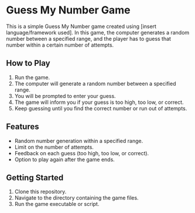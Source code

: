 # Guess My Number Game

This is a simple Guess My Number game created using [insert language/framework used]. In this game, the computer generates a random number between a specified range, and the player has to guess that number within a certain number of attempts.

## How to Play

1. Run the game.
2. The computer will generate a random number between a specified range.
3. You will be prompted to enter your guess.
4. The game will inform you if your guess is too high, too low, or correct.
5. Keep guessing until you find the correct number or run out of attempts.

## Features

- Random number generation within a specified range.
- Limit on the number of attempts.
- Feedback on each guess (too high, too low, or correct).
- Option to play again after the game ends.

## Getting Started

1. Clone this repository.
2. Navigate to the directory containing the game files.
3. Run the game executable or script.
